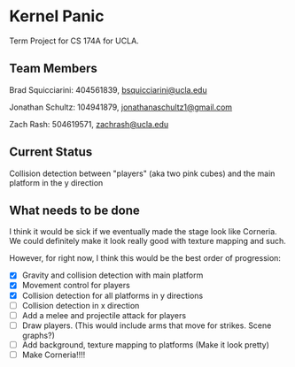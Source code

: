 # Kernel Panic

Term Project for CS 174A for UCLA. 

## Team Members

Brad Squicciarini: 404561839, bsquicciarini@ucla.edu

Jonathan Schultz: 104941879, jonathanaschultz1@gmail.com 

Zach Rash: 504619571, zachrash@ucla.edu


## Current Status

Collision detection between "players" (aka two pink cubes) and the main platform in the y direction

## What needs to be done 

I think it would be sick if we eventually made the stage look like Corneria. We could definitely make it look 
really good with texture mapping and such.

However, for right now, I think this would be the best order of progression:

* [x] Gravity and collision detection with main platform
* [x] Movement control for players
* [x] Collision detection for all platforms in y directions
* [ ] Collision detection in x direction 
* [ ] Add a melee and projectile attack for players
* [ ] Draw players. (This would include arms that move for strikes. Scene graphs?) 
* [ ] Add background, texture mapping to platforms (Make it look pretty)
* [ ] Make Corneria!!!!
